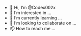 - 👋 Hi, I’m @Codex002x
- 👀 I’m interested in ...
- 🌱 I’m currently learning ...
- 💞️ I’m looking to collaborate on ...
- 📫 How to reach me ...

<!---
Codex002x/Codex002x is a ✨ special ✨ repository because its `README.md` (this file) appears on your GitHub profile.
You can click the Preview link to take a look at your changes.
--->
